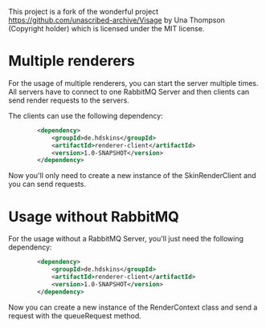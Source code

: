 This project is a fork of the wonderful project https://github.com/unascribed-archive/Visage by Una Thompson (Copyright holder) which is licensed under the MIT license.

# Multiple renderers

For the usage of multiple renderers, you can start the server multiple times. All servers have to connect to one RabbitMQ Server and then clients 
can send render requests to the servers.

The clients can use the following dependency:
```xml
        <dependency>
            <groupId>de.hdskins</groupId>
            <artifactId>renderer-client</artifactId>
            <version>1.0-SNAPSHOT</version>
        </dependency>
```
Now you'll only need to create a new instance of the SkinRenderClient and you can send requests.

# Usage without RabbitMQ

For the usage without a RabbitMQ Server, you'll just need the following dependency:
```xml
        <dependency>
            <groupId>de.hdskins</groupId>
            <artifactId>renderer-client</artifactId>
            <version>1.0-SNAPSHOT</version>
        </dependency>
```
Now you can create a new instance of the RenderContext class and send a request with the queueRequest method.
